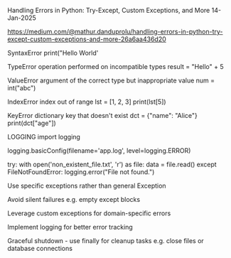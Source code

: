 Handling Errors in Python: Try-Except, Custom Exceptions, and More
14-Jan-2025

https://medium.com/@mathur.danduprolu/handling-errors-in-python-try-except-custom-exceptions-and-more-26a6aa436d20

SyntaxError
print("Hello World'

TypeError
operation performed on incompatible types
result = "Hello" + 5

ValueError
argument of the correct type but inappropriate value
num = int("abc")

IndexError
index out of range
lst = [1, 2, 3]
print(lst[5])

KeyError
dictionary key that doesn't exist
dct = {"name": "Alice"}
print(dct["age"])


LOGGING
import logging

logging.basicConfig(filename='app.log', level=logging.ERROR)

try:
    with open('non_existent_file.txt', 'r') as file:
        data = file.read()
except FileNotFoundError:
    logging.error("File not found.")


Use specific exceptions rather than general Exception

Avoid silent failures e.g. empty except blocks

Leverage custom exceptions for domain-specific errors

Implement logging for better error tracking

Graceful shutdown - use finally for cleanup tasks
e.g. close files or database connections